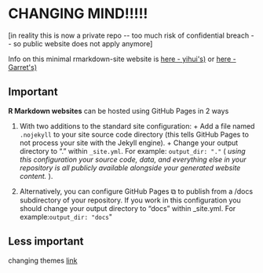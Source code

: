 # CHANGING MIND!!!!!

[in reality this is now a private repo -- too much risk of confidential breach -- so public website does not apply anymore]

Info on this minimal rmarkdown-site website is 
[here - yihui's)](https://bookdown.org/yihui/rmarkdown/rmarkdown-site.html) or 
[here - Garret's)](https://garrettgman.github.io/rmarkdown/rmarkdown_websites.html) 

## Important

**R Markdown websites** can be hosted using GitHub Pages in 2 ways 

1. With two additions to the standard site configuration:
        + Add a file named `.nojekyll` to your site source code directory (this tells GitHub Pages to not process your site with the Jekyll engine).
        + Change your output directory to “.” within `_site.yml`. For example: `output_dir: "."` ( _using this configuration your source code, data, and everything else in your repository is all publicly available alongside your generated website content._ ).

2. Alternatively, you can configure GitHub Pages ⧉ to publish from a /docs subdirectory of your repository. If you work in this configuration you should change your output directory to “docs” within _site.yml. For example:`output_dir: "docs`"
  
## Less important

changing themes [link](https://www.datadreaming.org/post/r-markdown-theme-gallery/)
